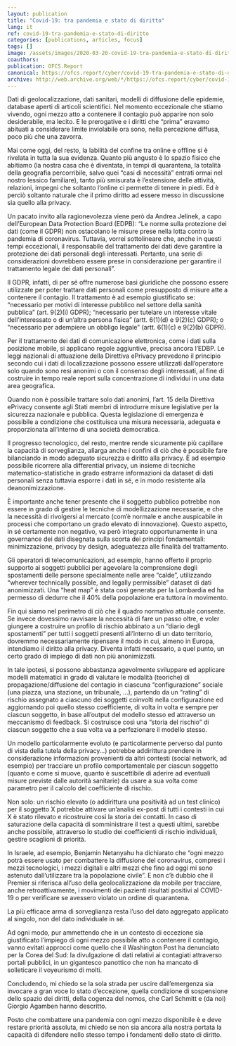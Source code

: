 ```yaml
---
layout: publication
title: "Covid-19: tra pandemia e stato di diritto"
lang: it
ref: covid-19-tra-pandemia-e-stato-di-diritto
categories: [publications, articles, focus]
tags: []
image: /assets/images/2020-03-20-covid-19-tra-pandemia-e-stato-di-diritto.jpg
coauthors:
publication: OFCS.Report
canonical: https://ofcs.report/cyber/covid-19-tra-pandemia-e-stato-di-diritto/
archive: http://web.archive.org/web/*/https://ofcs.report/cyber/covid-19-tra-pandemia-e-stato-di-diritto/
---
```


Dati di geolocalizzazione, dati sanitari, modelli di diffusione delle epidemie, database aperti di articoli scientifici. Nel momento eccezionale che stiamo vivendo, ogni mezzo atto a contenere il contagio può apparire non solo desiderabile, ma lecito. E le prerogative e i diritti che “prima” eravamo abituati a considerare limite inviolabile ora sono, nella percezione diffusa, poco più che una zavorra.

Mai come oggi, del resto, la labilità del confine tra online e offline si è rivelata in tutta la sua evidenza. Quanto più angusto è lo spazio fisico che abitiamo (la nostra casa che è diventata, in tempi di quarantena, la totalità della geografia percorribile, salvo quei “casi di necessità” entrati ormai nel nostro lessico familiare), tanto più smisurata è l’estensione delle attività, relazioni, impegni che soltanto l’online ci permette di tenere in piedi. Ed è perciò soltanto naturale che il primo diritto ad essere messo in discussione sia quello alla privacy.

Un pacato invito alla ragionevolezza viene però da Andrea Jelinek, a capo dell’European Data Protection Board (EDPB): “Le norme sulla protezione dei dati (come il GDPR) non ostacolano le misure prese nella lotta contro la pandemia di coronavirus. Tuttavia, vorrei sottolineare che, anche in questi tempi eccezionali, il responsabile del trattamento dei dati deve garantire la protezione dei dati personali degli interessati. Pertanto, una serie di considerazioni dovrebbero essere prese in considerazione per garantire il trattamento legale dei dati personali”.

Il GDPR, infatti, di per sé offre numerose basi giuridiche che possono essere utilizzate per poter trattare dati personali come presupposto di misure atte a contenere il contagio. Il trattamento è ad esempio giustificato se: “necessario per motivi di interesse pubblico nel settore della sanità pubblica” (art. 9(2)(i) GDPR); “necessario per tutelare un interesse vitale dell’interessato o di un’altra persona fisica” (artt. 6(1)(d) e 9(2)(c) GDPR); o “necessario per adempiere un obbligo legale” (artt. 6(1)(c) e 9(2)(b) GDPR).

Per il trattamento dei dati di comunicazione elettronica, come i dati sulla posizione mobile, si applicano regole aggiuntive, precisa ancora l’EDBP. Le leggi nazionali di attuazione della Direttiva ePrivacy prevedono il principio secondo cui i dati di localizzazione possono essere utilizzati dall’operatore solo quando sono resi anonimi o con il consenso degli interessati, al fine di costruire in tempo reale report sulla concentrazione di individui in una data area geografica.

Quando non è possibile trattare solo dati anonimi, l’art. 15 della Direttiva ePrivacy consente agli Stati membri di introdurre misure legislative per la sicurezza nazionale e pubblica. Questa legislazione di emergenza è possibile a condizione che costituisca una misura necessaria, adeguata e proporzionata all’interno di una società democratica.

Il progresso tecnologico, del resto, mentre rende sicuramente più capillare la capacità di sorveglianza, allarga anche i confini di ciò che è possibile fare bilanciando in modo adeguato sicurezza e diritto alla privacy. È ad esempio possibile ricorrere alla differential privacy, un insieme di tecniche matematico-statistiche in grado estrarre informazioni da dataset di dati personali senza tuttavia esporre i dati in sé, e in modo resistente alla deanonimizzazione.

È importante anche tener presente che il soggetto pubblico potrebbe non essere in grado di gestire le tecniche di modellizzazione necessarie, e che la necessità di rivolgersi al mercato (com’è normale e anche auspicabile in processi che comportano un grado elevato di innovazione). Questo aspetto, in sé certamente non negativo, va però integrato opportunamente in una governance dei dati disegnata sulla scorta dei principi fondamentali: minimizzazione, privacy by design, adeguatezza alle finalità del trattamento.

Gli operatori di telecomunicazioni, ad esempio, hanno offerto il proprio supporto ai soggetti pubblici per agevolare la comprensione degli spostamenti delle persone specialmente nelle aree “calde”, utilizzando “wherever technically possible, and legally permissible” dataset di dati anonimizzati. Una “heat map” è stata così generata per la Lombardia ed ha permesso di dedurre che il 40% della popolazione era tuttora in movimento.

Fin qui siamo nel perimetro di ciò che il quadro normativo attuale consente. Se invece dovessimo ravvisare la necessità di fare un passo oltre, e voler giungere a costruire un profilo di rischio abbinato a un “diario degli spostamenti” per tutti i soggetti presenti all’interno di un dato territorio, dovremmo necessariamente ripensare il modo in cui, almeno in Europa, intendiamo il diritto alla privacy. Diventa infatti necessario, a quel punto, un certo grado di impiego di dati non più anonimizzati.

In tale ipotesi, si possono abbastanza agevolmente sviluppare ed applicare modelli matematici in grado di valutare le modalità (teoriche) di propagazione/diffusione del contagio in ciascuna “configurazione” sociale (una piazza, una stazione, un tribunale, …), partendo da un “rating” di rischio assegnato a ciascuno dei soggetti coinvolti nella configurazione ed aggiornando poi quello stesso coefficiente, di volta in volta e sempre per ciascun soggetto, in base all’output del modello stesso ed attraverso un meccanismo di feedback. Si costruisce così una “storia del rischio” di ciascun soggetto che a sua volta va a perfezionare il modello stesso.

Un modello particolarmente evoluto (e particolarmente perverso dal punto di vista della tutela della privacy…) potrebbe addirittura prendere in considerazione informazioni provenienti da altri contesti (social network, ad esempio) per tracciare un profilo comportamentale per ciascun soggetto (quanto e come si muove, quanto è suscettibile di aderire ad eventuali misure previste dalle autorità sanitarie) da usare a sua volta come parametro per il calcolo del coefficiente di rischio.

Non solo: un rischio elevato (o addirittura una positività ad un test clinico) per il soggetto X potrebbe attivare un’analisi ex-post di tutti i contesti in cui X è stato rilevato e ricostruire così la storia dei contatti. In caso di saturazione della capacità di somministrare il test a questi ultimi, sarebbe anche possibile, attraverso lo studio dei coefficienti di rischio individuali, gestire scaglioni di priorità.

In Israele, ad esempio, Benjamin Netanyahu ha dichiarato che “ogni mezzo potrà essere usato per combattere la diffusione del coronavirus, compresi i mezzi tecnologici, i mezzi digitali e altri mezzi che fino ad oggi mi sono astenuto dall’utilizzare tra la popolazione civile”. E non c’è dubbio che il Premier si riferisca all’uso della geolocalizzazione da mobile per tracciare, anche retroattivamente, i movimenti dei pazienti risultati positivi al COVID-19 o per verificare se avessero violato un ordine di quarantena.

La più efficace arma di sorveglianza resta l’uso del dato aggregato applicato al singolo, non del dato individuale in sé.

Ad ogni modo, pur ammettendo che in un contesto di eccezione sia giustificato l’impiego di ogni mezzo possibile atto a contenere il contagio, vanno evitati approcci come quello che il Washington Post ha denunciato per la Corea del Sud: la divulgazione di dati relativi ai contagiati  attraverso portali pubblici, in un gigantesco panottico che non ha mancato di solleticare il voyeurismo di molti.

Concludendo, mi chiedo se la sola strada per uscire dall’emergenza sia invocare a gran voce lo stato d’eccezione, quella condizione di sospensione dello spazio dei diritti, della cogenza del nomos, che Carl Schmitt e (da noi) Giorgio Agamben hanno descritto.

Posto che combattere una pandemia con ogni mezzo disponibile è e deve restare priorità assoluta, mi chiedo se non sia ancora alla nostra portata la capacità di difendere nello stesso tempo i fondamenti dello stato di diritto.
